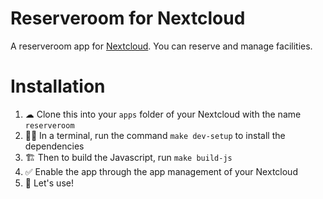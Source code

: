 # Reserveroom for Nextcloud
A reserveroom app for [Nextcloud](http://nextcloud.com). You can reserve and manage facilities.



# Installation

1. ☁ Clone this into your `apps` folder of your Nextcloud with the name `reserveroom`
2. 👩‍💻 In a terminal, run the command `make dev-setup` to install the dependencies
3. 🏗 Then to build the Javascript, run `make build-js`
4. ✅ Enable the app through the app management of your Nextcloud
5. 🎉 Let's use!

